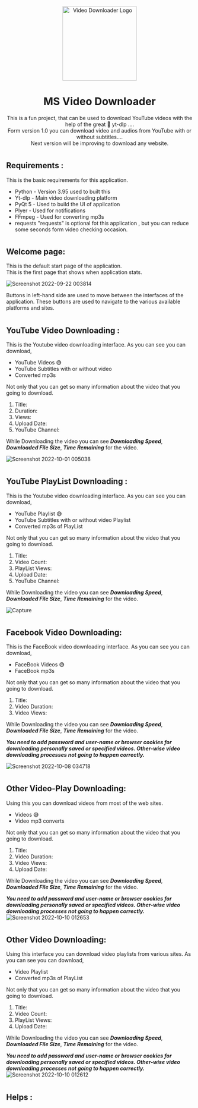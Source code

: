 #
<p align="center">
    <img width="200" src="https://user-images.githubusercontent.com/71941117/193905914-4e4942e0-3ba7-471b-a100-e45481650623.png" alt="Video Downloader Logo">
</p>

<h1 align="center">
 MS Video Downloader
</h1>

<p align="center">
This is a fun project, that can be used to download YouTube videos with the help of the great 👑 yt-dlp ....</br>
Form version 1.0 you can download video and audios from YouTube with or without subtitles....</br>
Next version will be improving to download any website.</br>
</p>

#

## Requirements :
This is the basic requirements for this application.
* Python - Version 3.95 used to built this
* Yt-dlp - Main video downloading platform 
* PyQt 5 - Used to build the UI of application
* Plyer - Used for notifications 
* FFmpeg - Used for converting mp3s
* requests 
"requests" is optional fot this application , but you can reduce some seconds form video checking occasion.


#
## Welcome page:
This is the default start page of the application. </br>
This is the first page that shows when application stats.

![Screenshot 2022-09-22 003814](https://user-images.githubusercontent.com/71941117/191589864-d9a9bf9b-282d-4f6b-b8a9-c7a5fd103c5f.jpg)

Buttons in left-hand side are used to move between the interfaces of the application. These buttons are used to navigate to the various available platforms and sites.

#
## YouTube Video Downloading :
This is the Youtube video downloading  interface.
As you can see you can download,
* YouTube Videos 😅
* YouTube Subtitles with or without video
* Converted mp3s 

Not only that you can get so many information about the video that you going to download. 
1. Title:
2. Duration:
3. Views:
4. Upload Date:
5. YouTube Channel:

While Downloading the video you can see **_Downloading Speed_**, **_Downloaded File Size_**, **_Time Remaining_** for the video.

![Screenshot 2022-10-01 005038](https://user-images.githubusercontent.com/71941117/193341871-ed1453a3-4cdf-4977-b711-3907bff4a92a.jpg)

#
## YouTube PlayList Downloading :
This is the Youtube video downloading  interface.
As you can see you can download,
* YouTube Playlist 😅
* YouTube Subtitles with or without video Playlist 
* Converted mp3s of PlayList 

Not only that you can get so many information about the video that you going to download. 
1. Title:
2. Video Count:
3. PlayList Views:
4. Upload Date:
5. YouTube Channel:

While Downloading the video you can see **_Downloading Speed_**, **_Downloaded File Size_**, **_Time Remaining_** for the video.

![Capture](https://user-images.githubusercontent.com/71941117/193472688-6f114a53-c794-429b-b5ca-e734c9cef42e.JPG)

#
## Facebook Video Downloading:
This is the FaceBook video downloading interface.
As you can see you can download,
* FaceBook Videos 😅
* FaceBook mp3s 

Not only that you can get so many information about the video that you going to download. 
1. Title:
2. Video Duration:
3. Video Views:


While Downloading the video you can see **_Downloading Speed_**, **_Downloaded File Size_**, **_Time Remaining_** for the video.

**_You need to add password and user-name or browser cookies for downloading personally saved or specified videos. Other-wise video downloading processes not going to happen correctly._**


![Screenshot 2022-10-08 034718](https://user-images.githubusercontent.com/71941117/194670239-3ed1b4c7-4a0e-4881-877b-d874d9b03982.jpg)

#
## Other Video-Play Downloading:
Using this you can download videos from most of the web sites.
* Videos 😅
* Video mp3 converts 

Not only that you can get so many information about the video that you going to download. 
1. Title:
2. Video Duration:
3. Video Views:
4. Upload Date:

While Downloading the video you can see **_Downloading Speed_**, **_Downloaded File Size_**, **_Time Remaining_** for the video.

**_You need to add password and user-name or browser cookies for downloading personally saved or specified videos. Other-wise video downloading processes not going to happen correctly._**
![Screenshot 2022-10-10 012653](https://user-images.githubusercontent.com/71941117/194776932-ae003d83-f19b-4802-b372-5e605b83251c.jpg)



#
## Other Video Downloading:
Using this interface you can download video playlists from various sites.
As you can see you can download,
* Video Playlist
* Converted mp3s of PlayList 

Not only that you can get so many information about the video that you going to download. 
1. Title:
2. Video Count:
3. PlayList Views:
4. Upload Date:

While Downloading the video you can see **_Downloading Speed_**, **_Downloaded File Size_**, **_Time Remaining_** for the video.

**_You need to add password and user-name or browser cookies for downloading personally saved or specified videos. Other-wise video downloading processes not going to happen correctly._**
![Screenshot 2022-10-10 012612](https://user-images.githubusercontent.com/71941117/194776929-63008fd0-a42c-4b79-93de-15e66d111f28.jpg)

#
## Helps :




